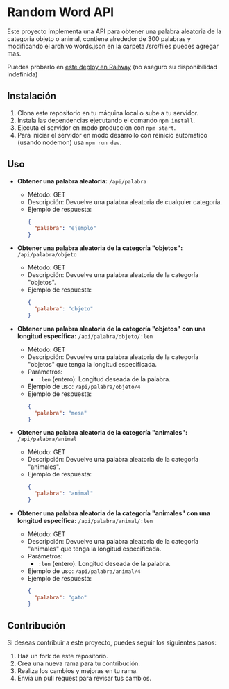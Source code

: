 # Random Word API

Este proyecto implementa una API para obtener una palabra aleatoria de la categoria objeto o animal, contiene alrededor de 300 palabras y modificando el archivo words.json en la carpeta /src/files puedes agregar mas.

Puedes probarlo en [este deploy en Railway](https://api-palabras-aleatorias-production.up.railway.app/api/palabra) (no aseguro su disponibilidad indefinida)

## Instalación

1. Clona este repositorio en tu máquina local o sube a tu servidor.
2. Instala las dependencias ejecutando el comando `npm install`.
3. Ejecuta el servidor en modo produccion con `npm start`.
4. Para iniciar el servidor en modo desarrollo con reinicio automatico (usando nodemon) usa `npm run dev`.

## Uso

- **Obtener una palabra aleatoria:** `/api/palabra`

  - Método: GET
  - Descripción: Devuelve una palabra aleatoria de cualquier categoría.
  - Ejemplo de respuesta:
    ```json
    {
      "palabra": "ejemplo"
    }
    ```

- **Obtener una palabra aleatoria de la categoría "objetos":** `/api/palabra/objeto`

  - Método: GET
  - Descripción: Devuelve una palabra aleatoria de la categoría "objetos".
  - Ejemplo de respuesta:
    ```json
    {
      "palabra": "objeto"
    }
    ```

- **Obtener una palabra aleatoria de la categoría "objetos" con una longitud específica:** `/api/palabra/objeto/:len`

  - Método: GET
  - Descripción: Devuelve una palabra aleatoria de la categoría "objetos" que tenga la longitud especificada.
  - Parámetros:
    - `:len` (entero): Longitud deseada de la palabra.
  - Ejemplo de uso: `/api/palabra/objeto/4`
  - Ejemplo de respuesta:
    ```json
    {
      "palabra": "mesa"
    }
    ```

- **Obtener una palabra aleatoria de la categoría "animales":** `/api/palabra/animal`

  - Método: GET
  - Descripción: Devuelve una palabra aleatoria de la categoría "animales".
  - Ejemplo de respuesta:
    ```json
    {
      "palabra": "animal"
    }
    ```

- **Obtener una palabra aleatoria de la categoría "animales" con una longitud específica:** `/api/palabra/animal/:len`

  - Método: GET
  - Descripción: Devuelve una palabra aleatoria de la categoría "animales" que tenga la longitud especificada.
  - Parámetros:
    - `:len` (entero): Longitud deseada de la palabra.
  - Ejemplo de uso: `/api/palabra/animal/4`
  - Ejemplo de respuesta:
    ```json
    {
      "palabra": "gato"
    }
    ```

## Contribución

Si deseas contribuir a este proyecto, puedes seguir los siguientes pasos:

1. Haz un fork de este repositorio.
2. Crea una nueva rama para tu contribución.
3. Realiza los cambios y mejoras en tu rama.
4. Envía un pull request para revisar tus cambios.

